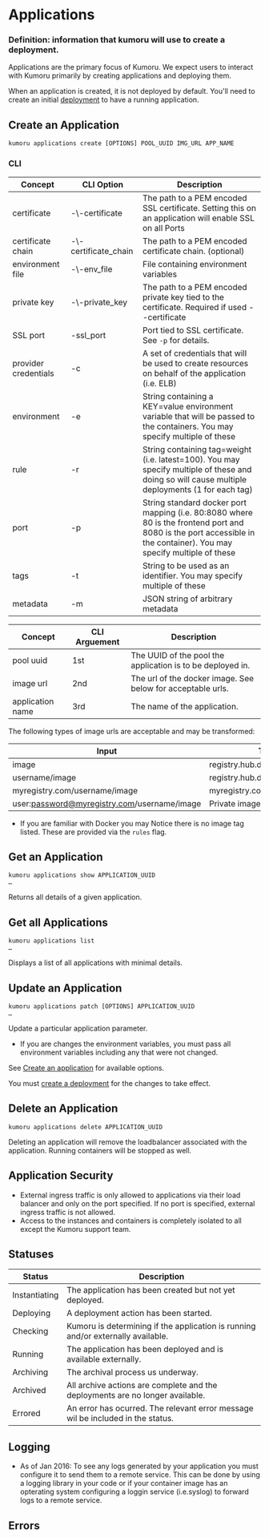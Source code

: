 # Applications

### Definition: information that kumoru will use to create a deployment.

Applications are the primary focus of Kumoru. We expect users to interact with Kumoru primarily by creating applications and deploying them.

When an application is created, it is not deployed by default. You'll need to create an initial [deployment](#deployments) to have a running application.

## Create an Application

```shell
kumoru applications create [OPTIONS] POOL_UUID IMG_URL APP_NAME

```

### CLI
Concept | CLI Option | Description
------- | ---------- | -----------
certificate | -\\\-certificate | The path to a PEM encoded SSL certificate. Setting this on an application will enable SSL on all Ports
certificate chain| -\\\-certificate_chain | The path to a PEM encoded certificate chain. (optional)
environment file | -\\\-env_file | File containing environment variables
private key | -\\\-private_key | The path to a PEM encoded private key tied to the certificate. Required if used --certificate
SSL port | -ssl_port | Port tied to SSL certificate. See `-p` for details.
provider credentials | -c | A set of credentials that will be used to create resources on behalf of the application (i.e. ELB)
environment | -e | String containing a KEY=value environment variable that will be passed to the containers. You may specify multiple of these
rule | -r  | String containing tag=weight (i.e. latest=100). You may specify multiple of these and doing so will cause multiple deployments (1 for each tag)
port | -p | String standard docker port mapping (i.e. 80:8080 where 80 is the frontend port and 8080 is the port accessible in the container). You may specify multiple of these
tags | -t | String to be used as an identifier. You may specify multiple of these
metadata | -m | JSON string of arbitrary metadata

Concept | CLI Arguement | Description
------- | ------------- | -----------
pool uuid | 1st | The UUID of the pool the application is to be deployed in.
image url| 2nd | The url of the docker image. See below for acceptable urls.
application name | 3rd | The name of the application.

The following types of image urls are acceptable and may be transformed:

Input | Transformation
----- | --------------
image | registry.hub.docker.com/library/image
username/image | registry.hub.docker.com/username/image
myregistry.com/username/image | myregistry.com/usernameimage
user:password@myregistry.com/username/image | Private image

* If you are familiar with Docker you may Notice there is no image tag listed. These are provided via the `rules` flag.

## Get an Application

```shell
kumoru applications show APPLICATION_UUID
…
```

Returns all details of a given application.

## Get all Applications

```shell
kumoru applications list
…
```

Displays a list of all applications with minimal details.

## Update an Application

```shell
kumoru applications patch [OPTIONS] APPLICATION_UUID
…
```

Update a particular application parameter. 

* If you are changes the environment variables, you must pass all environment variables including any that were not changed.

See [Create an application](#create-an-application) for available options.

You must [create a deployment](#create-a-deployment) for the changes to take effect.

## Delete an Application

```shell
kumoru applications delete APPLICATION_UUID
```

Deleting an application will remove the loadbalancer associated with the application. Running containers will be stopped as well.

## Application Security

* External ingress traffic is only allowed to applications via their load balancer and only on the port specified. If no port is specified, external ingress traffic is not allowed.
* Access to the instances and containers is completely isolated to all except the Kumoru support team.

## Statuses

Status | Description
------ | -----------
Instantiating | The application has been created but not yet deployed.
Deploying | A deployment action has been started.
Checking | Kumoru is determining if the application is running and/or externally available.
Running  | The application has been deployed and is available externally.
Archiving | The archival process us underway.
Archived | All archive actions are complete and the deployments are no longer available.
Errored | An error has ocurred. The relevant error message wil be included in the status.

## Logging

* As of Jan 2016: To see any logs generated by your application you must configure it to send them to a remote service. This can be done by using a logging library in your code or if your container image has an opterating system configuring a loggin service (i.e.syslog) to forward logs to a remote service.

## Errors
